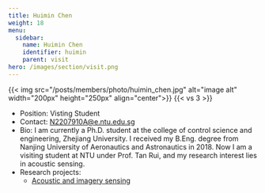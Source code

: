 ```yaml
---
title: Huimin Chen
weight: 18
menu:
  sidebar:
    name: Huimin Chen
    identifier: huimin
    parent: visit
hero: /images/section/visit.png
---
```

{{< img src="/posts/members/photo/huimin_chen.jpg" alt="image alt" width="200px" height="250px" align="center">}}
{{< vs 3 >}}

- Position: Visting Student
- Contact: N2207910A@e.ntu.edu.sg
- Bio: I am currently a Ph.D. student at the college of control science and engineering, Zhejiang University. I received my B.Eng. degree from Nanjing University of Aeronautics and Astronautics in 2018. Now I am a visiting student at NTU under Prof. Tan Rui, and my research interest lies in acoustic sensing.
- Research projects:
  - [Acoustic and imagery sensing](research/acoustic_image/)
